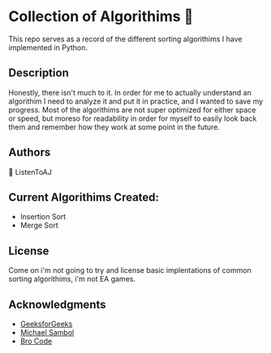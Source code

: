 # Collection of Algorithims :green_book:

This repo serves as a record of the different sorting algorithims I have implemented in Python.

## Description

Honestly, there isn't much to it.  In order for me to actually understand an algorithim I need to analyze it and put it in practice, and I wanted to save my progress.  Most of the algorithims are not super optimized for either space or speed, but moreso for readability in order for myself to easily look back them and remember how they work at some point in the future.

## Authors

:key: ListenToAJ

## Current Algorithims Created:

* Insertion Sort
* Merge Sort

## License

Come on i'm not going to try and license basic implentations of common sorting algorithims, i'm not EA games.

## Acknowledgments

* [GeeksforGeeks](https://www.geeksforgeeks.org/working-with-pdf-files-in-python/)
* [Michael Sambol](https://www.youtube.com/@MichaelSambol)
* [Bro Code](https://www.youtube.com/@BroCodez)
